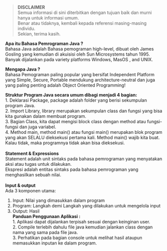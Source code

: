 >**DISCLAIMER**\
>Semua informasi di sini diterbitkan dengan tujuan baik dan murni hanya untuk informasi umum.\
>Benar atau tidaknya, kembali kepada referensi masing-masing individu.\
>Sekian, terima kasih.

**Apa itu Bahasa Pemrograman Java ?**\
Bahasa Java adalah Bahasa pemograman high-level, dibuat oleh James Gosling yang kemudian di akuisisi oleh  Sun Microsystems  tahun 1995. Banyak dijalankan pada variety platforms Windows, MasOS , and UNIX.

**Mengapa Java ?**\
Bahasa Pemograman paling popular yang bersifat Independent Platform yang Simple, Secure, Portable mendukung architecture-neutral dan juga yang paling penting adalah Object Oriented Programming!

**Struktur Program Java secara umum dibagi menjadi 4 bagian:**\
        1. Deklarasi Package, package adalah  folder yang berisi sekumpulan program Java.\
        2. Import Library, library merupakan sekumpulan class dan fungsi yang bisa kita gunakan dalam membuat program.\
        3. Bagian Class, kita dapat mengisi block class dengan method atau fungsi-fungsi dan juga variabel.\
        4. Method main, method main() atau fungsi main() merupakan blok program yang akan SELALU dieksekusi pertama kali. Method main() wajib kita buat. Kalau tidak, maka programnya tidak akan bisa dieksekusi.\
\
**Statement & Expressions**\
Statement adalah unit sintaks pada bahasa pemrograman yang menyatakan aksi atau tugas untuk dilakukan.\
Ekspresi adalah entitas sintaks pada bahasa pemrograman yang menghasilkan sebuah nilai.\
\
**Input & output**\
Ada 3 komponen utama:
1. Input: Nilai yang dimasukkan dalam program
2. Program: Langkah demi Langkah yang dilakukan untuk mengelola input
3. Output: Hasil
\
**Panduan Penggunaan Aplikasi :**\
        1. Aplikasi dapat dijalankan terpisah sesuai dengan keinginan user.\
        2. Compile terlebih dahulu file java kemudian jalankan class dengan nama yang sama pada file java.\
        3. Perhatikan pada bagian console untuk melihat hasil ataupun memasukkan inputan ke dalam program.
